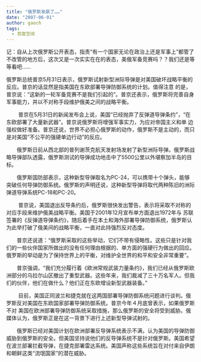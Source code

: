 ```yaml
---
title: "俄罗斯发飙了……"
date: "2007-06-01"
author: gaoch
tags:
  - 百度空间
---
```


记：自从上次俄罗斯公开表态，指责“有一个国家无论在政治上还是军事上”都管了不改管的地方后，这次又是一次实实在在的表态，美俄军备竞赛吗？？我们还是等等看吧……

俄罗斯总统普京5月31日表示，俄罗斯试射新型洲际导弹是对美国破坏战略平衡的反应。普京的话显然是指美国在东欧部署导弹防御系统的计划。值得注意
的是，普京说：“这新的一轮军备竞赛不是我们引起的”。普京还表示，俄罗斯将完善自身军事能力，并以不对称手段维护俄美之间的战略平衡。[](http://news.zgjrw.com/zhuanti/2007032201/)

　
　普京在5月31日的新闻发布会上说，美国“已经抛弃了反弹道导弹条约”，“在东欧部署了大量新武器”。普京说俄罗斯将增强军事实力，为应对帝国主义和单
边强权做好准备。普京还说，世界不必担心俄罗斯的动作，俄罗斯不是主动的，而只是对美国“不公平的强硬单边行动”的反应。

　　俄罗斯日前从西北部的普列谢茨克航天发射场发射了新型洲际导弹。俄罗斯战略导弹部队透露，俄罗斯测试的导弹成功地击中了5500公里以外堪察加半岛的目标。

　　俄罗斯国防部表示，这种新型导弹取名为PC-24，可以携带十个弹头，能够突破任何导弹防御系统。俄罗斯的声明还说，这种新型导弹将取代两种陈旧的洲际弹道导弹系统PC-18和PC-20。

　
　普京说，美国退出反导条约后，俄罗斯很快发出警告，表示将采取不对称的对应手段来维护俄美战略平衡。美国于2001年12月宣布单方面退出1972年与
苏联签署的《反弹道导弹条约》，随后着手在本土和海外部署导弹防御系统，俄罗斯认为此举打破了俄美间的战略平衡，一直对此持强烈反对态度。

　　普京还说道：“俄罗斯采取的这些举动，它们不带有侵略性。这些只是针对我们的一些伙伴国家所做出的没有任何理由根据的、单方面的强硬行为做出的回应。俄罗斯的举动是为了保持世界上的平衡，对维护全世界的和平和安全非常重要”。

　　普京强调，“我们充分履行着《欧洲常规武装力量条约》，我们已经从俄罗斯欧洲部分的乌拉尔山区撤出了重型武器。这些年来，我们裁减了三十万名军人。但我们的伙伴，他们在做什么？他们正在东欧增设新型武器装备。”

　
　目前，美国正同波兰和捷克就在这两国部署导弹防御系统问题进行谈判。俄罗斯反对美国在东欧国家部署导弹防御系统。普京今年４月底曾表示，如果俄罗斯不对
美国在欧洲部署导弹防御系统采取措施，那么俄罗斯的安全将受到威胁。俄媒体认为，俄罗斯正是在这一背景下进行上述新型导弹试射的。

　　俄罗斯已经对美国计划在欧洲部署反导弹系统表示不满，认为美国的导弹防御威胁到俄罗斯的安全。但美国坚持说他们的反导弹系统不是针对俄罗斯。美国希望在波兰部署拦截导弹，在捷克部署雷达系统。美国声称这些系统旨在对付来自伊朗和朝鲜这类“流氓国家”的潜在威胁。
